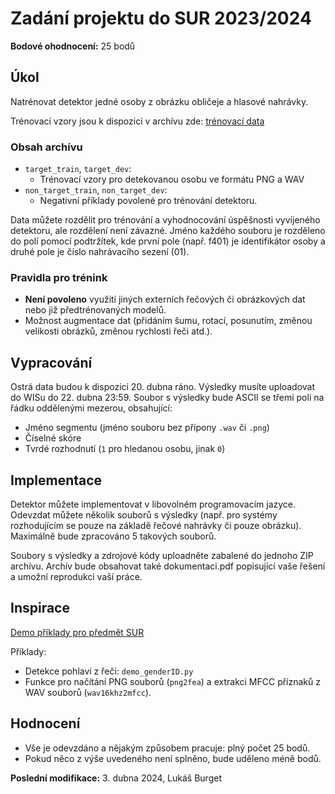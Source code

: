 # Zadání projektu do SUR 2023/2024

**Bodové ohodnocení:** 25 bodů

## Úkol

Natrénovat detektor jedné osoby z obrázku obličeje a hlasové nahrávky. 

Trénovací vzory jsou k dispozici v archívu zde: [trénovací data](https://www.fit.vutbr.cz/study/courses/SUR/public/projekt_2023-2024/SUR_projekt2023-2024.zip)

### Obsah archívu
- `target_train`, `target_dev`: 
  - Trénovací vzory pro detekovanou osobu ve formátu PNG a WAV
- `non_target_train`, `non_target_dev`: 
  - Negativní příklady povolené pro trénování detektoru.

Data můžete rozdělit pro trénování a vyhodnocování úspěšnosti vyvíjeného detektoru, ale rozdělení není závazné. Jméno každého souboru je rozděleno do polí pomocí podtržítek, kde první pole (např. f401) je identifikátor osoby a druhé pole je číslo nahrávacího sezení (01).

### Pravidla pro trénink
- **Není povoleno** využití jiných externích řečových či obrázkových dat nebo již předtrénovaných modelů.
- Možnost augmentace dat (přidáním šumu, rotací, posunutím, změnou velikosti obrázků, změnou rychlosti řeči atd.).

## Vypracování
Ostrá data budou k dispozici 20. dubna ráno. Výsledky musíte uploadovat do WISu do 22. dubna 23:59. Soubor s výsledky bude ASCII se třemi poli na řádku oddělenými mezerou, obsahující:
- Jméno segmentu (jméno souboru bez přípony `.wav` či `.png`)
- Číselné skóre
- Tvrdé rozhodnutí (`1` pro hledanou osobu, jinak `0`)

## Implementace
Detektor můžete implementovat v libovolném programovacím jazyce. Odevzdat můžete několik souborů s výsledky (např. pro systémy rozhodujícím se pouze na základě řečové nahrávky či pouze obrázku). Maximálně bude zpracováno 5 takových souborů.

Soubory s výsledky a zdrojové kódy uploadněte zabalené do jednoho ZIP archívu. Archív bude obsahovat také dokumentaci.pdf popisující vaše řešení a umožní reprodukci vaší práce.

## Inspirace
[Demo příklady pro předmět SUR](https://www.fit.vutbr.cz/study/courses/SUR/public/prednasky/demos/)

Příklady:
- Detekce pohlaví z řeči: `demo_genderID.py`
- Funkce pro načítání PNG souborů (`png2fea`) a extrakci MFCC příznaků z WAV souborů (`wav16khz2mfcc`).

## Hodnocení
- Vše je odevzdáno a nějakým způsobem pracuje: plný počet 25 bodů.
- Pokud něco z výše uvedeného není splněno, bude uděleno méně bodů.

**Poslední modifikace:** 3. dubna 2024, Lukáš Burget
